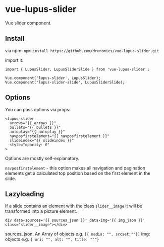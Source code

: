 # vue-lupus-slider
Vue slider component.



## Install

via npm:
`npm install https://github.com/drunomics/vue-lupus-slider.git`


import it:

```
import { LupusSlider, LupusSliderSlide } from 'vue-lupus-slider';

Vue.component('lupus-slider', LupusSlider);
Vue.component('lupus-slider-slide', LupusSliderSlide);
```

## Options
You can pass options via props:

```
<lupus-slider
  arrows="{{ arrows }}"
  bullets="{{ bullets }}"
  autoplay="{{ autoplay }}"
  navposfirstelement="{{ navposfirstelement }}"
  slideindex="{{ slideindex }}"
  style="opacity: 0"
>
```

Options are mostly self-explanatory.

`navposfirstelement` - this option makes all navigation and pagination elements
get a calculated top position based on the first element in the slide.

## Lazyloading

If a slide contains an element with the class `slider__image` it will be transformed into 
a picture element.

`div data-sources='{{ sources_json }}' data-img='{{ img_json }}' class="slider__image"></div>`

sources_json: An Array of objects e.g. `[{ media: "", srcset:""}]`
img: objects e.g. `{ uri: "", alt: "", title: """}`
